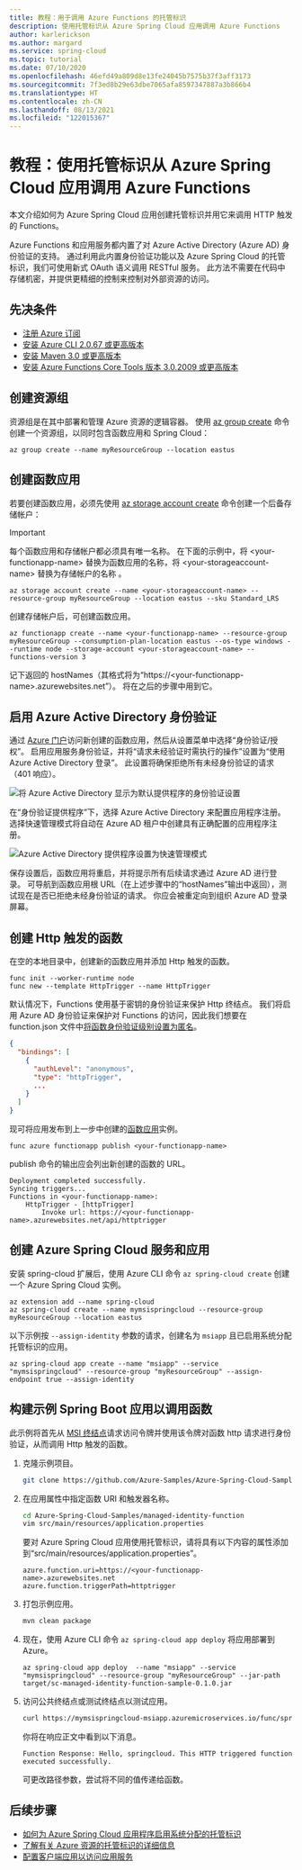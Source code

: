 ```yaml
---
title: 教程：用于调用 Azure Functions 的托管标识
description: 使用托管标识从 Azure Spring Cloud 应用调用 Azure Functions
author: karlerickson
ms.author: margard
ms.service: spring-cloud
ms.topic: tutorial
ms.date: 07/10/2020
ms.openlocfilehash: 46efd49a809d8e13fe24045b7575b37f3aff3173
ms.sourcegitcommit: 7f3ed8b29e63dbe7065afa8597347887a3b866b4
ms.translationtype: HT
ms.contentlocale: zh-CN
ms.lasthandoff: 08/13/2021
ms.locfileid: "122015367"
---
```

# <a name="tutorial-use-a-managed-identity-to-invoke-azure-functions-from-an-azure-spring-cloud-app"></a>教程：使用托管标识从 Azure Spring Cloud 应用调用 Azure Functions

本文介绍如何为 Azure Spring Cloud 应用创建托管标识并用它来调用 HTTP 触发的 Functions。

Azure Functions 和应用服务都内置了对 Azure Active Directory (Azure AD) 身份验证的支持。 通过利用此内置身份验证功能以及 Azure Spring Cloud 的托管标识，我们可使用新式 OAuth 语义调用 RESTful 服务。 此方法不需要在代码中存储机密，并提供更精细的控制来控制对外部资源的访问。

## <a name="prerequisites"></a>先决条件

* [注册 Azure 订阅](https://azure.microsoft.com/free/)
* [安装 Azure CLI 2.0.67 或更高版本](/cli/azure/install-azure-cli)
* [安装 Maven 3.0 或更高版本](https://maven.apache.org/download.cgi)
* [安装 Azure Functions Core Tools 版本 3.0.2009 或更高版本](../azure-functions/functions-run-local.md#install-the-azure-functions-core-tools)

## <a name="create-a-resource-group"></a>创建资源组

资源组是在其中部署和管理 Azure 资源的逻辑容器。 使用 [az group create](/cli/azure/group#az_group_create) 命令创建一个资源组，以同时包含函数应用和 Spring Cloud：

```azurecli
az group create --name myResourceGroup --location eastus
```

## <a name="create-a-function-app"></a>创建函数应用

若要创建函数应用，必须先使用 [az storage account create](/cli/azure/storage/account#az_storage_account_create) 命令创建一个后备存储帐户：

> [!Important]
> 每个函数应用和存储帐户都必须具有唯一名称。 在下面的示例中，将 \<your-functionapp-name> 替换为函数应用的名称，将 \<your-storageaccount-name> 替换为存储帐户的名称 。

```azurecli
az storage account create --name <your-storageaccount-name> --resource-group myResourceGroup --location eastus --sku Standard_LRS
```

创建存储帐户后，可创建函数应用。

```azurecli
az functionapp create --name <your-functionapp-name> --resource-group myResourceGroup --consumption-plan-location eastus --os-type windows --runtime node --storage-account <your-storageaccount-name> --functions-version 3
```

记下返回的 hostNames（其格式将为“https://\<your-functionapp-name>.azurewebsites.net”）。 将在之后的步骤中用到它。

## <a name="enable-azure-active-directory-authentication"></a>启用 Azure Active Directory 身份验证

通过 [Azure 门户](https://portal.azure.com)访问新创建的函数应用，然后从设置菜单中选择“身份验证/授权”。 启用应用服务身份验证，并将“请求未经验证时需执行的操作”设置为“使用 Azure Active Directory 登录”。 此设置将确保拒绝所有未经身份验证的请求（401 响应）。

![将 Azure Active Directory 显示为默认提供程序的身份验证设置](media/spring-cloud-tutorial-managed-identities-functions/function-auth-config-1.jpg)

在“身份验证提供程序”下，选择 Azure Active Directory 来配置应用程序注册。 选择快速管理模式将自动在 Azure AD 租户中创建具有正确配置的应用程序注册。

![Azure Active Directory 提供程序设置为快速管理模式](media/spring-cloud-tutorial-managed-identities-functions/function-auth-config-2.jpg)

保存设置后，函数应用将重启，并将提示所有后续请求通过 Azure AD 进行登录。 可导航到函数应用根 URL（在上述步骤中的“hostNames”输出中返回），测试现在是否已拒绝未经身份验证的请求。 你应会被重定向到组织 Azure AD 登录屏幕。

## <a name="create-an-http-triggered-function"></a>创建 Http 触发的函数

在空的本地目录中，创建新的函数应用并添加 Http 触发的函数。

```console
func init --worker-runtime node
func new --template HttpTrigger --name HttpTrigger
```

默认情况下，Functions 使用基于密钥的身份验证来保护 Http 终结点。 我们将启用 Azure AD 身份验证来保护对 Functions 的访问，因此我们想要在 function.json 文件中[将函数身份验证级别设置为匿名](../azure-functions/functions-bindings-http-webhook-trigger.md#secure-an-http-endpoint-in-production)。

```json
{
  "bindings": [
    {
      "authLevel": "anonymous",
      "type": "httpTrigger",
      ...
    }
  ]
}
```

现可将应用发布到上一步中创建的[函数应用](#create-a-function-app)实例。

```console
func azure functionapp publish <your-functionapp-name>
```

publish 命令的输出应会列出新创建的函数的 URL。

```output
Deployment completed successfully.
Syncing triggers...
Functions in <your-functionapp-name>:
    HttpTrigger - [httpTrigger]
        Invoke url: https://<your-functionapp-name>.azurewebsites.net/api/httptrigger
```

## <a name="create-azure-spring-cloud-service-and-app"></a>创建 Azure Spring Cloud 服务和应用

安装 spring-cloud 扩展后，使用 Azure CLI 命令 `az spring-cloud create` 创建一个 Azure Spring Cloud 实例。

```azurecli
az extension add --name spring-cloud
az spring-cloud create --name mymsispringcloud --resource-group myResourceGroup --location eastus
```

以下示例按 `--assign-identity` 参数的请求，创建名为 `msiapp` 且已启用系统分配托管标识的应用。

```azurecli
az spring-cloud app create --name "msiapp" --service "mymsispringcloud" --resource-group "myResourceGroup" --assign-endpoint true --assign-identity
```

## <a name="build-sample-spring-boot-app-to-invoke-the-function"></a>构建示例 Spring Boot 应用以调用函数

此示例将首先从 [MSI 终结点](../active-directory/managed-identities-azure-resources/how-to-use-vm-token.md#get-a-token-using-http)请求访问令牌并使用该令牌对函数 http 请求进行身份验证，从而调用 Http 触发的函数。

1. 克隆示例项目。

    ```bash
    git clone https://github.com/Azure-Samples/Azure-Spring-Cloud-Samples.git
    ```

2. 在应用属性中指定函数 URI 和触发器名称。

    ```bash
    cd Azure-Spring-Cloud-Samples/managed-identity-function
    vim src/main/resources/application.properties
    ```

    要对 Azure Spring Cloud 应用使用托管标识，请将具有以下内容的属性添加到“src/main/resources/application.properties”。

    ```properties
    azure.function.uri=https://<your-functionapp-name>.azurewebsites.net
    azure.function.triggerPath=httptrigger
    ```

3. 打包示例应用。

    ```bash
    mvn clean package
    ```

4. 现在，使用 Azure CLI 命令 `az spring-cloud app deploy` 将应用部署到 Azure。

    ```azurecli
    az spring-cloud app deploy  --name "msiapp" --service "mymsispringcloud" --resource-group "myResourceGroup" --jar-path target/sc-managed-identity-function-sample-0.1.0.jar
    ```

5. 访问公共终结点或测试终结点以测试应用。

    ```bash
    curl https://mymsispringcloud-msiapp.azuremicroservices.io/func/springcloud
    ```

    你将在响应正文中看到以下消息。

    ```output
    Function Response: Hello, springcloud. This HTTP triggered function executed successfully.
    ```

    可更改路径参数，尝试将不同的值传递给函数。

## <a name="next-steps"></a>后续步骤

* [如何为 Azure Spring Cloud 应用程序启用系统分配的托管标识](./how-to-enable-system-assigned-managed-identity.md)
* [了解有关 Azure 资源的托管标识的详细信息](https://github.com/MicrosoftDocs/azure-docs/blob/master/articles/active-directory/managed-identities-azure-resources/overview.md)
* [配置客户端应用以访问应用服务](../app-service/configure-authentication-provider-aad.md#configure-client-apps-to-access-your-app-service)
